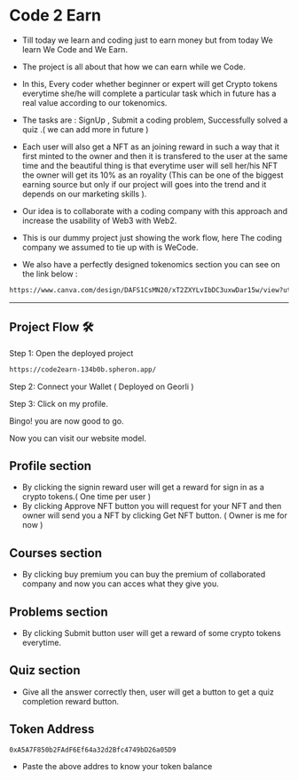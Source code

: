 
#  Code 2 Earn

- Till today we learn and coding just to earn money but from today We learn We Code and We Earn. 

 - The project is all about that how we can earn while we Code.
 
  - In this, Every coder whether beginner or expert will get Crypto tokens everytime she/he will complete a particular task which in future has a real value according to our tokenomics.
  
  - The tasks are : SignUp , Submit a coding problem, Successfully solved a quiz .( we can add more in future )
  
  - Each user will also get a NFT as an joining reward in such a way that it first minted to the owner and then it is transfered to the user at the same time and the beautiful thing is that everytime user will sell her/his NFT the owner will get its 10% as an royality (This can be one of the biggest earning source but only if our project will goes into the trend and it depends on our marketing skills ).
  
  - Our idea is to collaborate with a coding company with this approach and increase the usability of Web3 with Web2.
  
  - This is our dummy project just showing the work flow, here The coding company we assumed to tie up with is WeCode. 
  
- We also have a perfectly designed tokenomics section you can see on the link below :
```sh
https://www.canva.com/design/DAFS1CsMN20/xT2ZXYLvIbDC3uxwDar15w/view?utm_content=DAFS1CsMN20&utm_campaign=designshare&utm_medium=link&utm_source=publishsharelink

```
-------------------------

## Project Flow 🛠️

Step 1: Open the deployed project 

```sh
https://code2earn-134b0b.spheron.app/
```


Step 2: Connect your Wallet ( Deployed on Georli ) 

Step 3: Click on my profile.

Bingo! you are now good to go.

 Now you can visit our website model.

 ## Profile section
 - By clicking the signin reward user will get a reward for sign in as a crypto tokens.( One time per user )
 - By clicking Approve NFT button you will request for your NFT and then owner will send you a NFT by clicking Get NFT button. ( Owner is me for now )


 ## Courses section

 - By clicking buy premium you can buy the premium of collaborated company and now you can acces what they give you.
 ## Problems section
 - By clicking Submit button user will get a reward of some crypto tokens everytime.

 ## Quiz section

 - Give all the answer correctly then, user will get a button to get a quiz completion reward button.
 
  ## Token Address 
  
  ```sh
  0xA5A7F850b2FAdF6Ef64a32d2Bfc4749bD26a05D9

```
  - Paste the above addres to know your token balance

